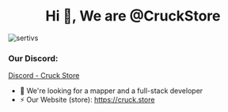 <h1 align="center">Hi 👋, We are @CruckStore</h1>

<p align="left"> <img src="https://komarev.com/ghpvc/?username=CruckStore&label=Profile%20views&color=0e75b6&style=flat" alt="sertivs" /> </p>

<h3 align="left">Our Discord:</h3>
<p><a href="https://discord.gg/cruckstore" target="_blank">Discord - Cruck Store</a></p>

- 💞️ We're looking for a mapper and a full-stack developer 
- ⚡ Our Website (store): https://cruck.store
